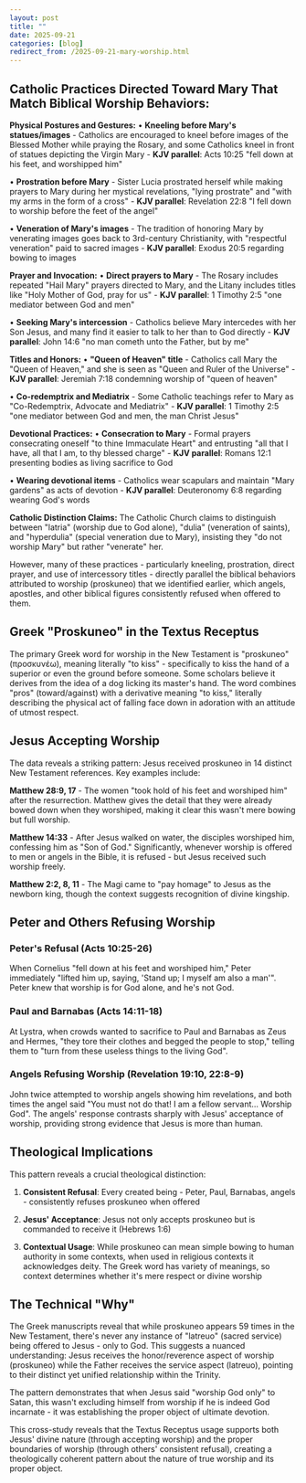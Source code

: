 ```yaml
---
layout: post
title: ""
date: 2025-09-21
categories: [blog]
redirect_from: /2025-09-21-mary-worship.html
---
```


## Catholic Practices Directed Toward Mary That Match Biblical Worship Behaviors:

**Physical Postures and Gestures:**
• **Kneeling before Mary's statues/images** - Catholics are encouraged to kneel before images of the Blessed Mother while praying the Rosary, and some Catholics kneel in front of statues depicting the Virgin Mary - **KJV parallel**: Acts 10:25 "fell down at his feet, and worshipped him"

• **Prostration before Mary** - Sister Lucia prostrated herself while making prayers to Mary during her mystical revelations, "lying prostrate" and "with my arms in the form of a cross" - **KJV parallel**: Revelation 22:8 "I fell down to worship before the feet of the angel"

• **Veneration of Mary's images** - The tradition of honoring Mary by venerating images goes back to 3rd-century Christianity, with "respectful veneration" paid to sacred images - **KJV parallel**: Exodus 20:5 regarding bowing to images

**Prayer and Invocation:**
• **Direct prayers to Mary** - The Rosary includes repeated "Hail Mary" prayers directed to Mary, and the Litany includes titles like "Holy Mother of God, pray for us" - **KJV parallel**: 1 Timothy 2:5 "one mediator between God and men"

• **Seeking Mary's intercession** - Catholics believe Mary intercedes with her Son Jesus, and many find it easier to talk to her than to God directly - **KJV parallel**: John 14:6 "no man cometh unto the Father, but by me"

**Titles and Honors:**
• **"Queen of Heaven" title** - Catholics call Mary the "Queen of Heaven," and she is seen as "Queen and Ruler of the Universe" - **KJV parallel**: Jeremiah 7:18 condemning worship of "queen of heaven"

• **Co-redemptrix and Mediatrix** - Some Catholic teachings refer to Mary as "Co-Redemptrix, Advocate and Mediatrix" - **KJV parallel**: 1 Timothy 2:5 "one mediator between God and men, the man Christ Jesus"

**Devotional Practices:**
• **Consecration to Mary** - Formal prayers consecrating oneself "to thine Immaculate Heart" and entrusting "all that I have, all that I am, to thy blessed charge" - **KJV parallel**: Romans 12:1 presenting bodies as living sacrifice to God

• **Wearing devotional items** - Catholics wear scapulars and maintain "Mary gardens" as acts of devotion - **KJV parallel**: Deuteronomy 6:8 regarding wearing God's words

**Catholic Distinction Claims:**
The Catholic Church claims to distinguish between "latria" (worship due to God alone), "dulia" (veneration of saints), and "hyperdulia" (special veneration due to Mary), insisting they "do not worship Mary" but rather "venerate" her.

However, many of these practices - particularly kneeling, prostration, direct prayer, and use of intercessory titles - directly parallel the biblical behaviors attributed to worship (proskuneo) that we identified earlier, which angels, apostles, and other biblical figures consistently refused when offered to them.

## Greek "Proskuneo" in the Textus Receptus

The primary Greek word for worship in the New Testament is "proskuneo" (προσκυνέω), meaning literally "to kiss" - specifically to kiss the hand of a superior or even the ground before someone. Some scholars believe it derives from the idea of a dog licking its master's hand. The word combines "pros" (toward/against) with a derivative meaning "to kiss," literally describing the physical act of falling face down in adoration with an attitude of utmost respect.

## Jesus Accepting Worship

The data reveals a striking pattern: Jesus received proskuneo in 14 distinct New Testament references. Key examples include:

**Matthew 28:9, 17** - The women "took hold of his feet and worshiped him" after the resurrection. Matthew gives the detail that they were already bowed down when they worshiped, making it clear this wasn't mere bowing but full worship.

**Matthew 14:33** - After Jesus walked on water, the disciples worshiped him, confessing him as "Son of God." Significantly, whenever worship is offered to men or angels in the Bible, it is refused - but Jesus received such worship freely.

**Matthew 2:2, 8, 11** - The Magi came to "pay homage" to Jesus as the newborn king, though the context suggests recognition of divine kingship.

## Peter and Others Refusing Worship

### Peter's Refusal (Acts 10:25-26)
When Cornelius "fell down at his feet and worshiped him," Peter immediately "lifted him up, saying, 'Stand up; I myself am also a man'". Peter knew that worship is for God alone, and he's not God.

### Paul and Barnabas (Acts 14:11-18)
At Lystra, when crowds wanted to sacrifice to Paul and Barnabas as Zeus and Hermes, "they tore their clothes and begged the people to stop," telling them to "turn from these useless things to the living God".

### Angels Refusing Worship (Revelation 19:10, 22:8-9)
John twice attempted to worship angels showing him revelations, and both times the angel said "You must not do that! I am a fellow servant... Worship God". The angels' response contrasts sharply with Jesus' acceptance of worship, providing strong evidence that Jesus is more than human.

## Theological Implications

This pattern reveals a crucial theological distinction:

1. **Consistent Refusal**: Every created being - Peter, Paul, Barnabas, angels - consistently refuses proskuneo when offered

2. **Jesus' Acceptance**: Jesus not only accepts proskuneo but is commanded to receive it (Hebrews 1:6)

3. **Contextual Usage**: While proskuneo can mean simple bowing to human authority in some contexts, when used in religious contexts it acknowledges deity. The Greek word has variety of meanings, so context determines whether it's mere respect or divine worship

## The Technical "Why"

The Greek manuscripts reveal that while proskuneo appears 59 times in the New Testament, there's never any instance of "latreuo" (sacred service) being offered to Jesus - only to God. This suggests a nuanced understanding: Jesus receives the honor/reverence aspect of worship (proskuneo) while the Father receives the service aspect (latreuo), pointing to their distinct yet unified relationship within the Trinity.

The pattern demonstrates that when Jesus said "worship God only" to Satan, this wasn't excluding himself from worship if he is indeed God incarnate - it was establishing the proper object of ultimate devotion.

This cross-study reveals that the Textus Receptus usage supports both Jesus' divine nature (through accepting worship) and the proper boundaries of worship (through others' consistent refusal), creating a theologically coherent pattern about the nature of true worship and its proper object.